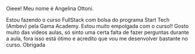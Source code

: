 Oieee! Meu nome é Angelina Ottoni. 

Estou fazendo o curso FullStack com bolsa do programa Start Tech (Ambev) pela Gama Academy.
Estou muito empolgada com o curso!! Gosto muito das vídeos aulas, só sinto uma certa falta de fazer perguntas durante a aula, fora isso está ótimo e acredito que vou me desenvolver bastante no curso. Obrigada